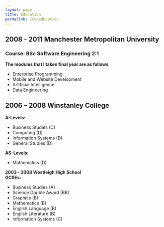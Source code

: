 ```yaml
---
layout: page
title: Education
permalink: /cv/education
---
```


## 2008 \- 2011 Manchester Metropolitan University
### Course: BSc Software Engineering 2:1
**The modules that I taken final year are as follows**

* Enterprise Programming  
* Mobile and Website Development  
* Artificial Intelligence  
* Data Engineering

## 2006 – 2008 Winstanley College
**A-Levels:**	
* Business Studies (C)
* Computing (D)
* Information Systems (D)   
* General Studies (D)  

**AS–Levels:**	
* Mathematics (D)

**2003 \- 2008 Westleigh High School**  
**GCSEs:**	
* Business Studies (A)
* Science Double Award (BB)
* Graphics (B)  
* Mathematics (B)
* English Language (B) 
* English Literature (B)  
* Information Systems (C)